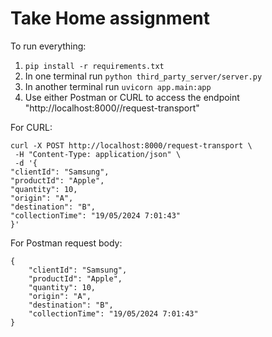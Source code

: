 # Take Home assignment

To run everything:

1. `pip install -r requirements.txt`
2. In one terminal run `python third_party_server/server.py`
3. In another terminal run `uvicorn app.main:app`
4. Use either Postman or CURL to access the endpoint "http://localhost:8000//request-transport"

For CURL:

```
curl -X POST http://localhost:8000/request-transport \
 -H "Content-Type: application/json" \
 -d '{
"clientId": "Samsung",
"productId": "Apple",
"quantity": 10,
"origin": "A",
"destination": "B",
"collectionTime": "19/05/2024 7:01:43"
}'
```

For Postman request body:

```
{
    "clientId": "Samsung",
    "productId": "Apple",
    "quantity": 10,
    "origin": "A",
    "destination": "B",
    "collectionTime": "19/05/2024 7:01:43"
}
```
